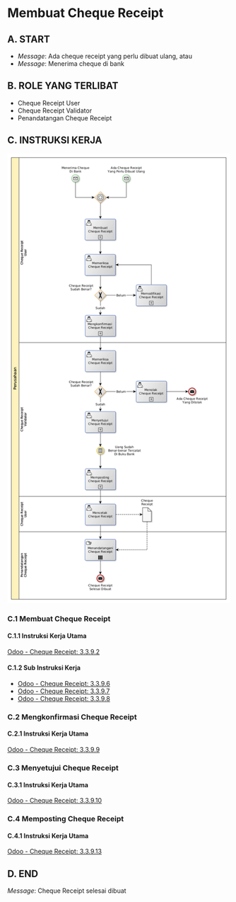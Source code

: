# Membuat Cheque Receipt

## <a name="input">A. START</a>

* *Message*: Ada cheque receipt yang perlu dibuat ulang, atau
* *Message*: Menerima cheque di bank

## <a name="role">B. ROLE YANG TERLIBAT</a>

* Cheque Receipt User
* Cheque Receipt Validator
* Penandatangan Cheque Receipt

## <a name="instruksi">C. INSTRUKSI KERJA</a>

![](../img/prosedur-kerja/memproses-cheque-receipt.png)

### C.1 Membuat Cheque Receipt

#### C.1.1 Instruksi Kerja Utama

[Odoo - Cheque Receipt: 3.3.9.2](../transaksi/cheque-receipt/membuat.md)

#### C.1.2 Sub Instruksi Kerja

* [Odoo - Cheque Receipt: 3.3.9.6](../transaksi/cheque-receipt/membuat-detail-manual.md)
* [Odoo - Cheque Receipt: 3.3.9.7](../transaksi/cheque-receipt/line-modifikasi.md)
* [Odoo - Cheque Receipt: 3.3.9.8](../transaksi/cheque-receipt/line-hapus.md)

### C.2 Mengkonfirmasi Cheque Receipt

#### C.2.1 Instruksi Kerja Utama

[Odoo - Cheque Receipt: 3.3.9.9](../transaksi/cheque-receipt/konfirmasi.md)

### C.3 Menyetujui Cheque Receipt

#### C.3.1 Instruksi Kerja Utama

[Odoo - Cheque Receipt: 3.3.9.10](../transaksi/cheque-receipt/approve.md)

### C.4 Memposting Cheque Receipt

#### C.4.1 Instruksi Kerja Utama

[Odoo - Cheque Receipt: 3.3.9.13](../transaksi/cheque-receipt/post.md)

## <a name="input">D. END</a>

*Message*: Cheque Receipt selesai dibuat
